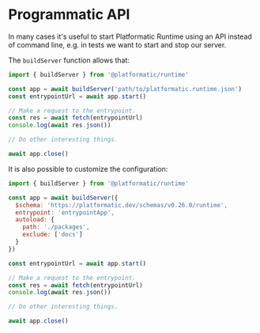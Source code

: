 # Programmatic API

In many cases it's useful to start Platformatic Runtime using an API instead of
command line, e.g. in tests we want to start and stop our server.

The `buildServer` function allows that:

```js
import { buildServer } from '@platformatic/runtime'

const app = await buildServer('path/to/platformatic.runtime.json')
const entrypointUrl = await app.start()

// Make a request to the entrypoint.
const res = await fetch(entrypointUrl)
console.log(await res.json())

// Do other interesting things.

await app.close()
```

It is also possible to customize the configuration:

```js
import { buildServer } from '@platformatic/runtime'

const app = await buildServer({
  $schema: 'https://platformatic.dev/schemas/v0.26.0/runtime',
  entrypoint: 'entrypointApp',
  autoload: {
    path: './packages',
    exclude: ['docs']
  }
})

const entrypointUrl = await app.start()

// Make a request to the entrypoint.
const res = await fetch(entrypointUrl)
console.log(await res.json())

// Do other interesting things.

await app.close()
```
